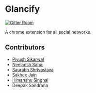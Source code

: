 # Glancify
[![Gitter Room](https://badges.gitter.im/Join%20Chat.svg)](https://gitter.im/psikarwal/Glancify)

A chrome extension for all social networks.

## Contributors
* [Piyush Sikarwal](https://github.com/psikarwal/)
* [Neelansh Sahai](https://github.com/neelanshsahai)
* [Saurabh Shrivastava](https://github.com/simsausaurabh)
* [Sakhee Jain](https://github.com/sakshee-19)
* [Himanshu Singhal](https://github.com/himanshusn)
* Deepak Sandrana
